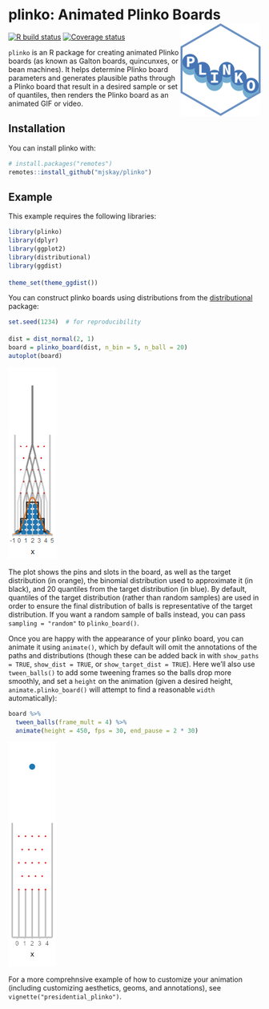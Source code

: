 
# plinko: Animated Plinko Boards <img id="tidybayes_logo" src="man/figures/logo.svg" align="right" />

<!-- badges: start -->

[![R build
status](https://github.com/mjskay/plinko/workflows/R-CMD-check/badge.svg)](https://github.com/mjskay/plinko/actions)
[![Coverage
status](https://codecov.io/gh/mjskay/plinko/branch/master/graph/badge.svg)](https://codecov.io/github/mjskay/plinko?branch=master)
<!-- badges: end -->

`plinko` is an R package for creating animated Plinko boards (as known
as Galton boards, quincunxes, or bean machines). It helps determine
Plinko board parameters and generates plausible paths through a Plinko
board that result in a desired sample or set of quantiles, then renders
the Plinko board as an animated GIF or video.

## Installation

You can install plinko with:

``` r
# install.packages("remotes")
remotes::install_github("mjskay/plinko")
```

## Example

This example requires the following libraries:

``` r
library(plinko)
library(dplyr)
library(ggplot2)
library(distributional)
library(ggdist)

theme_set(theme_ggdist())
```

You can construct plinko boards using distributions from the
[distributional](https://pkg.mitchelloharawild.com/distributional/)
package:

``` r
set.seed(1234)  # for reproducibility

dist = dist_normal(2, 1)
board = plinko_board(dist, n_bin = 5, n_ball = 20)
autoplot(board)
```

![](man/figures/README/board_plot-1.png)<!-- -->

The plot shows the pins and slots in the board, as well as the target
distribution (in orange), the binomial distribution used to approximate
it (in black), and 20 quantiles from the target distribution (in blue).
By default, quantiles of the target distribution (rather than random
samples) are used in order to ensure the final distribution of balls is
representative of the target distribution. If you want a random sample
of balls instead, you can pass `sampling = "random"` to
`plinko_board()`.

Once you are happy with the appearance of your plinko board, you can
animate it using `animate()`, which by default will omit the annotations
of the paths and distributions (though these can be added back in with
`show_paths = TRUE`, `show_dist = TRUE`, or `show_target_dist = TRUE`).
Here we’ll also use `tween_balls()` to add some tweening frames so the
balls drop more smoothly, and set a `height` on the animation (given a
desired height, `animate.plinko_board()` will attempt to find a
reasonable `width` automatically):

``` r
board %>%
  tween_balls(frame_mult = 4) %>%
  animate(height = 450, fps = 30, end_pause = 2 * 30)
```

![](man/figures/README/board_animation-1.gif)<!-- -->

For a more comprehnsive example of how to customize your animation
(including customizing aesthetics, geoms, and annotations), see
`vignette("presidential_plinko")`.
